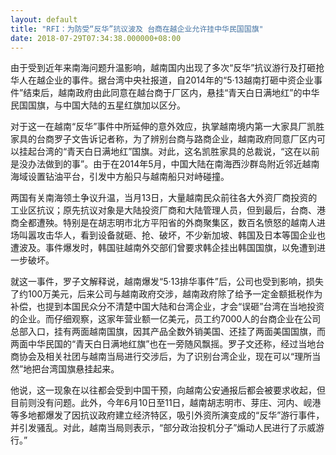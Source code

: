 ```yaml
---
layout: default
title: "RFI：为防受“反华”抗议波及 台商在越企业允许挂中华民国国旗"
date: 2018-07-29T07:34:38.000000+08:00
---
```


由于受到近年来南海问题升温影响，越南国内出现了多次“反华”抗议游行及打砸抢华人在越企业的事件。据台湾中央社报道，自2014年的“5·13越南打砸中资企业事件”结束后，越南政府由此同意在越台商于厂区内，悬挂“青天白日满地红”的中华民国国旗，与中国大陆的五星红旗加以区分。

对于这一在越南“反华”事件中所延伸的意外效应，执掌越南境内第一大家具厂凯胜家具的台商罗子文告诉记者称，为了辨别台商与路商企业，越南政府同意厂区内可以挂起台湾的“青天白日满地红”国旗。对此，这名凯胜家具的总裁说，“这在以前是没办法做到的事”。由于在2014年5月，中国大陆在南海西沙群岛附近邻近越南海域设置钻油平台，引发中方船只与越南船只对峙碰撞。

两国有关南海领土争议升温，当月13日，大量越南民众前往各大外资厂商投资的工业区抗议；原先抗议对象是大陆投资厂商和大陆管理人员，但到最后，台商、港商全都遭殃。特别是在胡志明市北方平阳省的外商聚集区，数百名愤怒的越南人进场叫嚣攻击华人，看到设备就砸、抢、破坏，不少新加坡、韩国及日本等国企业也遭波及。事件爆发时，韩国驻越南外交部们曾要求韩企挂出韩国国旗，以免遭到进一步破坏。

就这一事件，罗子文解释说，越南爆发“5·13排华事件”后，公司也受到影响，损失了约100万美元，后来公司与越南政府交涉，越南政府除了给予一定金额抵税作为补偿，也提到本国民众分不清楚中国大陆和台湾企业，才会“误砸”台湾在当地投资的企业。而仔细观察，这家年营业额一亿美元，员工约7000人的台商企业在公司总部入口，挂有两面越南国旗，因其产品全数外销美国、还挂了两面美国国旗，而两面中华民国的“青天白日满地红旗”也在一旁随风飘摇。罗子文还称，经过当地台商协会及相关社团与越南当局进行交涉后，为了识别台湾企业，现在可以“理所当然”地把台湾国旗悬挂起来。

他说，这一现象在以往都会受到中国干预，向越南公安通报后都会被要求收起，但目前则没有问题。此外，今年6月10日至11日，越南胡志明市、芽庄、河内、岘港等多地都爆发了因抗议政府建立经济特区，吸引外资所演变成的“反华”游行事件，并引发骚乱。对此，越南当局则表示，“部分政治投机分子”煽动人民进行了示威游行。”

